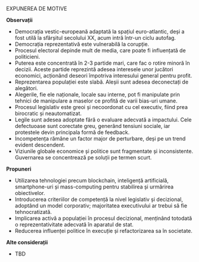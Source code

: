 EXPUNEREA DE MOTIVE

**Observații**

* Democrația vestic-europeană adaptată la spațiul euro-atlantic, deși a fost utilă la sfârșitul secolului XX, acum intră într-un ciclu autofag.
* Democrația reprezentativă este vulnerabilă la corupție.
* Procesul electoral depinde mult de media, care poate fi influențată de politicieni.
* Puterea este concentrată în 2-3 partide mari, care fac o rotire minoră în decizii. Aceste partide reprezintă adesea interesele unor jucători economici, acționând deseori împotriva interesului general pentru profit.
* Reprezentarea populației este slabă. Aleșii sunt adesea deconectați de alegători.
* Alegerile, fie ele naționale, locale sau interne, pot fi manipulate prin tehnici de manipulare a maselor ce profită de varii bias-uri umane.
* Procesul legislativ este greoi și necoordonat cu cel executiv, fiind prea birocratic și neautomatizat.
* Legile sunt adesea adoptate fără o evaluare adecvată a impactului. Cele defectuoase sunt corectate greu, generând tensiuni sociale, iar protestele devin principala formă de feedback.
* Incompetența rămâne un factor major de perturbare, deși pe un trend evident descendent.
* Viziunile globale economice și politice sunt fragmentate și inconsistente. Guvernarea se concentrează pe soluții pe termen scurt.

**Propuneri**

* Utilizarea tehnologiei precum blockchain, inteligență artificială, smartphone-uri și mass-computing pentru stabilirea și urmărirea obiectivelor.
* Introducerea criteriilor de competență la nivel legislativ și decizional, adoptând un model corporativ; majoritatea executivului ar trebui să fie tehnocratizată.
* Implicarea activă a populației în procesul decizional, menținând totodată o reprezentativitate adecvată în aparatul de stat.
* Reducerea influenței politice în execuție și refactorizarea sa în societate.


**Alte considerații**
- TBD